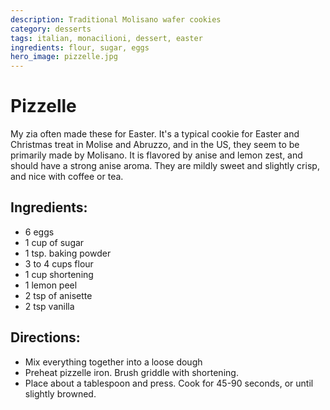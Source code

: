 ```yaml
---
description: Traditional Molisano wafer cookies
category: desserts
tags: italian, monacilioni, dessert, easter
ingredients: flour, sugar, eggs
hero_image: pizzelle.jpg
---
```


# Pizzelle

My zia often made these for Easter. It's a typical cookie for Easter and Christmas treat in Molise and Abruzzo, and in the US, they seem to be primarily made by Molisano. It is flavored by anise and lemon zest, and should have a strong anise aroma. They are mildly sweet and slightly crisp, and nice with coffee or tea. 

## Ingredients:

- 6 eggs
- 1 cup of sugar
- 1 tsp. baking powder
- 3 to 4 cups flour
- 1 cup shortening
- 1 lemon peel
- 2 tsp of anisette 
- 2 tsp vanilla

## Directions:

- Mix everything together into a loose dough 
- Preheat pizzelle iron. Brush griddle with shortening. 
- Place about a tablespoon and press. Cook for 45-90 seconds, or until slightly  browned.
